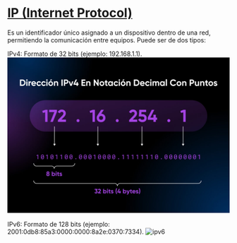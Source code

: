 # [IP (Internet Protocol)](https://www.avg.com/es/signal/what-is-an-ip-address)

Es un identificador único asignado a un dispositivo dentro de una red, permitiendo la comunicación entre equipos. Puede ser de dos tipos:

IPv4: Formato de 32 bits (ejemplo: 192.168.1.1).
![ipv4](img/ejemIpv4.jpg)

IPv6: Formato de 128 bits (ejemplo: 2001:0db8:85a3:0000:0000:8a2e:0370:7334).
![ipv6](img/)
